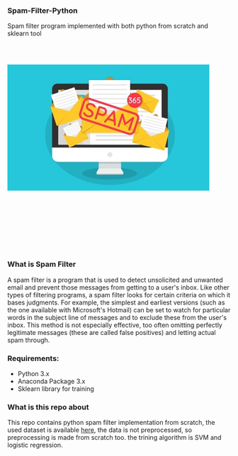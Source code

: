 ### Spam-Filter-Python
Spam filter program implemented with both python from scratch and sklearn tool

<br><br>

<img align="center" src="https://github.com/ahmednabil950/Spam-Filter-Python/blob/master/img/spam.jpg">

<br><br><br><br><br><br><br>

### What is Spam Filter
A spam filter is a program that is used to detect unsolicited and unwanted email and prevent those messages from getting to a user's inbox. Like other types of filtering programs, a spam filter looks for certain criteria on which it bases judgments. For example, the simplest and earliest versions (such as the one available with Microsoft's Hotmail) can be set to watch for particular words in the subject line of messages and to exclude these from the user's inbox. This method is not especially effective, too often omitting perfectly legitimate messages (these are called false positives) and letting actual spam through.


### Requirements:
* Python 3.x
* Anaconda Package 3.x
* Sklearn library for training


### What is this repo about 
This repo contains python spam filter implementation from scratch, the used dataset is available [here](http://www.aueb.gr/users/ion/data/lingspam_public.tar.gz), the data is not preprocessed, so preprocessing is made from scratch too. the trining algorithm is SVM and logistic regression.
